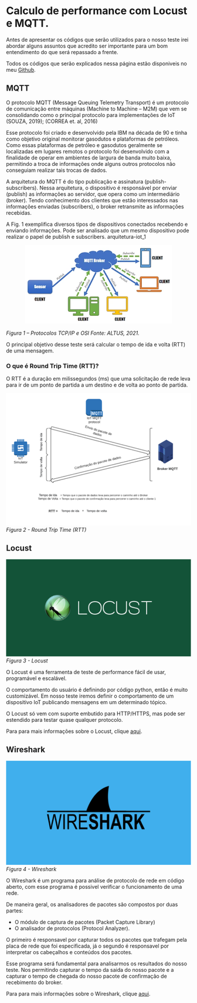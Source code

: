 # Calculo de performance com Locust e MQTT.

Antes de apresentar os códigos que serão utilizados para o nosso teste irei abordar alguns assuntos que acredito ser importante para um bom entendimento do que será repassado a frente.

Todos os códigos que serão explicados nessa página estão disponiveis no meu [Github](https://github.com/joaogabriel1995/).

## MQTT

O protocolo MQTT (Message Queuing Telemetry Transport) é um protocolo de
comunicação entre máquinas (Machine to Machine – M2M) que vem se consolidando
como o principal protocolo para implementações de IoT (SOUZA, 2019); (CORREA
et. al, 2016)

Esse protocolo foi criado e desenvolvido pela IBM na década de 90 e tinha como
objetivo original monitorar gasodutos e plataformas de petróleos. Como essas
plataformas de petróleo e gasodutos geralmente se localizadas em lugares remotos o
protocolo foi desenvolvido com a finalidade de operar em ambientes de largura de
banda muito baixa, permitindo a troca de informações onde alguns outros protocolos
não conseguiam realizar tais trocas de dados.

A arquitetura do MQTT é do tipo publicação e assinatura (publish-subscribers).
Nessa arquitetura, o dispositivo é responsável por enviar (publish) as informações ao
servidor, que opera como um intermediário (broker). Tendo conhecimento dos clientes
que estão interessados nas informações enviadas (subscribers), o broker retransmite
as informações recebidas.

A Fig. 1 exemplifica diversos tipos de dispositivos
conectados recebendo e enviando informações. Pode ser analisado que um mesmo
dispositivo pode realizar o papel de publish e subscribers.
arquitetura-iot_1

<p align="center">
  <img src="image/arquitetura-iot_1.jpg" />
</p>

_Figura 1 – Protocolos TCP/IP e OSI_
_Fonte: ALTUS, 2021._

O principal objetivo desse teste será calcular o tempo de ida e volta (RTT) de uma mensagem.

### O que é Round Trip Time (RTT)?

O RTT é a duração em milissegundos (ms) que uma solicitação de rede leva para ir de um ponto de partida a um destino e de volta ao ponto de partida.

![alt text for screen readers](image/diagrama.png 'Text to show on mouseover')
_Figura 2 - Round Trip Time (RTT)_

## Locust

![alt text for screen readers](image/locust.png 'Text to show on mouseover')
_Figura 3 - Locust_

O Locust é uma ferramenta de teste de performance fácil de usar, programável e escalável.

O comportamento do usuário é definindo por código python, então é muito customizável. Em nosso teste iremos definir o comportamento de um dispositivo IoT publicando mensagens em um determinado tópico.

O Locust só vem com suporte embutido para HTTP/HTTPS, mas pode ser estendido para testar quase qualquer protocolo.

Para para mais informações sobre o Locust, clique [aqui](https://locust.io/).

## Wireshark

![alt text for screen readers](image/wireshark-1.png 'Text to show on mouseover')
_Figura 4 - Wireshark_

O Wireshark é um programa para análise de protocolo de rede em código aberto, com esse programa é possivel verificar o funcionamento de uma rede.

De maneira geral, os analisadores de pacotes são compostos por duas partes:

- O módulo de captura de pacotes (Packet Capture Library)
- O analisador de protocolos (Protocol Analyzer).

O primeiro é responsavel por capturar todos os pacotes que trafegam pela placa de rede que foi especificada, já o segundo é responsavel por interpretar os cabeçalhos e conteúdos dos pacotes.

Esse programa será fundamental para analisarmos os resultados do nosso teste. Nos permitindo capturar o tempo da saida do nosso pacote e a capturar o tempo de chegada do nosso pacote de confirmação de recebimento do broker.

Para para mais informações sobre o Wireshark, clique [aqui](https://www.wireshark.org/).
